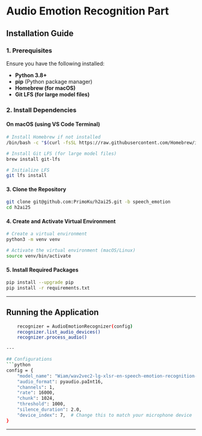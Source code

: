 # Audio Emotion Recognition Part

## Installation Guide
### 1. Prerequisites
Ensure you have the following installed:
- **Python 3.8+**
- **pip** (Python package manager)
- **Homebrew (for macOS)**
- **Git LFS (for large model files)**

### 2. Install Dependencies
#### On macOS (using VS Code Terminal)
```sh
# Install Homebrew if not installed
/bin/bash -c "$(curl -fsSL https://raw.githubusercontent.com/Homebrew/install/HEAD/install.sh)"

# Install Git LFS (for large model files)
brew install git-lfs

# Initialize LFS
git lfs install
```

#### 3. Clone the Repository
```sh
git clone git@github.com:PrimoKu/h2ai25.git -b speech_emotion
cd h2ai25
```

#### 4. Create and Activate Virtual Environment
```sh
# Create a virtual environment
python3 -m venv venv

# Activate the virtual environment (macOS/Linux)
source venv/bin/activate
```

#### 5. Install Required Packages
```sh
pip install --upgrade pip
pip install -r requirements.txt
```

---

## Running the Application
```sh
    recognizer = AudioEmotionRecognizer(config)
    recognizer.list_audio_devices()
    recognizer.process_audio()

---

## Configurations
```python
config = {
    "model_name": "Wiam/wav2vec2-lg-xlsr-en-speech-emotion-recognition-finetuned-ravdess-v8",
    "audio_format": pyaudio.paInt16,
    "channels": 1,
    "rate": 16000,
    "chunk": 1024,
    "threshold": 1000,
    "silence_duration": 2.0,
    "device_index": 7,  # Change this to match your microphone device
}
```

---


